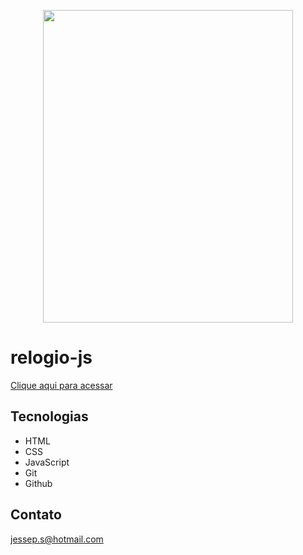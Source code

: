 
<p align="center">
  <img src=https://user-images.githubusercontent.com/113396724/205190276-5a2a06e4-9bb0-4191-924d-456c987e89c9.jpeg height="500vh"
  width="400vh">
</p>


# relogio-js 
 
 [Clique aqui para acessar](https://jesseprogran.github.io/relogio-js/)

 ##  Tecnologias

 - HTML
 - CSS
 - JavaScript
 - Git 
 - Github

 ## Contato

jessep.s@hotmail.com
